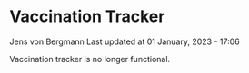 Vaccination Tracker
================
Jens von Bergmann
Last updated at 01 January, 2023 - 17:06

Vaccination tracker is no longer functional.
